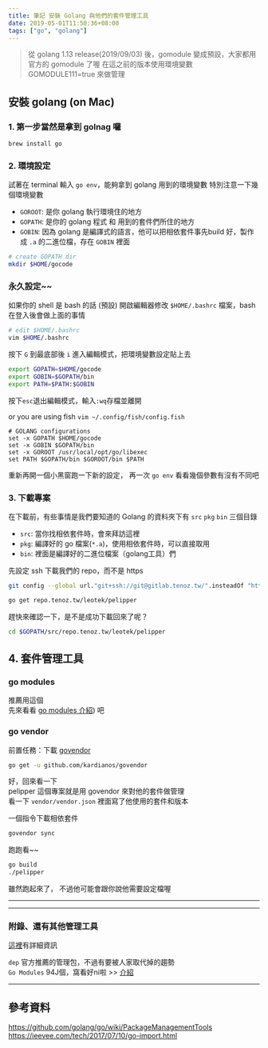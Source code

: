 ```yaml
---
title: 筆記 安裝 Golang 與他們的套件管理工具
date: 2019-05-01T11:50:36+08:00
tags: ["go", "golang"]
---
```


> 從 golang 1.13 release(2019/09/03) 後，gomodule 變成預設，大家都用官方的 gomodule 了喔
> 在這之前的版本使用環境變數 GOMODULE111=true 來做管理

## 安裝 golang (on Mac)
### 1. 第一步當然是拿到 golnag 囉
```sh
brew install go
```

### 2. 環境設定
試著在 terminal 輸入 `go env`，能夠拿到 golang 用到的環境變數
特別注意一下幾個環境變數
- `GOROOT`: 是你 golang 執行環境住的地方
- `GOPATH`: 是你的 golang 程式 和 用到的套件們所住的地方
- `GOBIN`: 因為 golang 是編譯式的語言，他可以把相依套件事先build 好，製作成 `.a` 的二進位檔，存在 `GOBIN` 裡面

```sh
# create GOPATH dir
mkdir $HOME/gocode
```

### 永久設定~~
如果你的 shell 是 bash 的話 (預設)
開啟編輯器修改 `$HOME/.bashrc` 檔案，bash 在登入後會做上面的事情
```sh
# edit $HOME/.bashrc
vim $HOME/.bashrc
```

按下 `G` 到最底部後 `i` 進入編輯模式，把環境變數設定貼上去
```sh
export GOPATH=$HOME/gocode
export GOBIN=$GOPATH/bin
export PATH=$PATH:$GOBIN
```
按下`esc`退出編輯模式，輸入`:wq`存檔並離開

or you are using fish `vim ~/.config/fish/config.fish`
```
# GOLANG configurations
set -x GOPATH $HOME/gocode
set -x GOBIN $GOPATH/bin
set -x GOROOT /usr/local/opt/go/libexec
set PATH $GOPATH/bin $GOROOT/bin $PATH
```

重新再開一個小黑窗跑一下新的設定，
再一次 `go env` 看看幾個參數有沒有不同吧

### 3. 下載專案
在下載前，有些事情是我們要知道的
Golang 的資料夾下有 `src` `pkg` `bin` 三個目錄
- `src`: 當你找相依套件時，會來拜訪這裡
- `pkg`: 編譯好的 go 檔案(`*.a`)，使用相依套件時，可以直接取用
- `bin`: 裡面是編譯好的二進位檔案（golang工具）們 

先設定 ssh 下載我們的 repo，而不是 https
```sh
git config --global url."git+ssh://git@gitlab.tenoz.tw/".insteadOf "https://repo.tenoz.tw/"

go get repo.tenoz.tw/leotek/pelipper
```

趕快來確認一下，是不是成功下載回來了呢？
```sh
cd $GOPATH/src/repo.tenoz.tw/leotek/pelipper
```

## 4. 套件管理工具
### go modules
推薦用這個  
先來看看 [go modules 介紹](/20190501-a-new-in-go-module)) 吧

### go vendor
前置任務：下載 [govendor](https://github.com/kardianos/govendor)
```sh
go get -u github.com/kardianos/govendor
```

好，回來看一下  
pelipper 這個專案就是用 govendor 來對他的套件做管理  
看一下 `vendor/vendor.json` 裡面寫了他使用的套件和版本

一個指令下載相依套件
```sh
govendor sync
```

跑跑看~~
```sh
go build
./pelipper
```

雖然跑起來了，
不過他可能會跟你說他需要設定檔喔

---
---
### 附錄、還有其他管理工具
[這裡](https://github.com/golang/go/wiki/PackageManagementTools)有詳細資訊

`dep` 官方推薦的管理包，不過有要被人家取代掉的趨勢  
`Go Modules` 94J個，窩看好ni啦 >> [介紹](https://md.tenoz.tw/NGcbZCdARUWEt5W3usRBnw)

---
## 參考資料
https://github.com/golang/go/wiki/PackageManagementTools
https://ieevee.com/tech/2017/07/10/go-import.html
